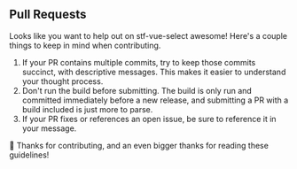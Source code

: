 ## Pull Requests 

Looks like you want to help out on stf-vue-select awesome! Here's a couple things to keep in mind when contributing.

1. If your PR contains multiple commits, try to keep those commits succinct, with descriptive messages. This makes it easier to understand your thought process.
2. Don't run the build before submitting. The build is only run and committed immediately before a new release, and submitting a PR with a build included is just more to parse. 
3. If your PR fixes or references an open issue, be sure to reference it in your message.

:tada: Thanks for contributing, and an even bigger thanks for reading these guidelines! 
